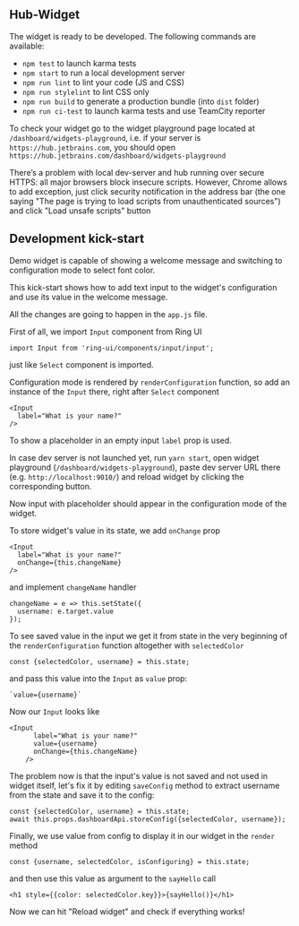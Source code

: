 ## Hub-Widget
The widget is ready to be developed. The following commands are available:

  - `npm test`  to launch karma tests
  - `npm start` to run a local development server
  - `npm run lint` to lint your code (JS and CSS)
  - `npm run stylelint` to lint CSS only
  - `npm run build` to generate a production bundle (into `dist` folder)
  - `npm run ci-test` to launch karma tests and use TeamCity reporter

To check your widget go to the widget playground page located at `/dashboard/widgets-playground`, i.e. if your server is `https://hub.jetbrains.com`, you should open `https://hub.jetbrains.com/dashboard/widgets-playground`

There’s a problem with local dev-server and hub running over secure HTTPS: all major browsers block insecure scripts. However, Chrome allows to add exception, just click security notification in the address bar (the one saying "The page is trying to load scripts from unauthenticated sources") and click "Load unsafe scripts" button

## Development kick-start
Demo widget is capable of showing a welcome message and switching to configuration mode to select font color.

This kick-start shows how to add text input to the widget's configuration and use its value in the welcome message.

All the changes are going to happen in the `app.js` file.

First of all, we import `Input` component from Ring UI

    import Input from 'ring-ui/components/input/input';
just like  `Select` component is imported.

Configuration mode is rendered by `renderConfiguration` function, so add an instance of the `Input` there, right after `Select` component

    <Input
      label="What is your name?"
    />
To show a placeholder in an empty input `label` prop is used.

In case dev server is not launched yet, run `yarn start`, open widget playground (`/dashboard/widgets-playground`), paste dev server URL there (e.g. `http://localhost:9010/`) and reload widget by clicking the corresponding button.

Now input with placeholder should appear in the configuration mode of the widget.

To store widget's value in its state, we add `onChange` prop

    <Input
      label="What is your name?"
      onChange={this.changeName}
    />

and implement `changeName` handler

    changeName = e => this.setState({
      username: e.target.value
    });
To see saved value in the input we get it from state in the very beginning of the `renderConfiguration` function altogether with `selectedColor`

    const {selectedColor, username} = this.state;

and pass this value into the `Input` as `value` prop:

    `value={username}`
Now our `Input` looks like

    <Input
          label="What is your name?"
          value={username}
          onChange={this.changeName}
        />

The problem now is that the input's value is not saved and not used in widget itself, let's fix it by editing `saveConfig` method to extract username from the state and save it to the config:

    const {selectedColor, username} = this.state;
    await this.props.dashboardApi.storeConfig({selectedColor, username});

Finally, we use value from config to display it in our widget in the `render` method 

    const {username, selectedColor, isConfiguring} = this.state;
and then use this value as argument to the `sayHello` call

    <h1 style={{color: selectedColor.key}}>{sayHello()}</h1>

Now we can hit "Reload widget" and check if everything works!

[1]: http://yeoman.io/